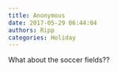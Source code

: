 ```yaml
---
title: Anonymous
date: 2017-05-29 06:44:04
authors: Ripp
categories: Holiday
---
```


 What about the soccer fields??